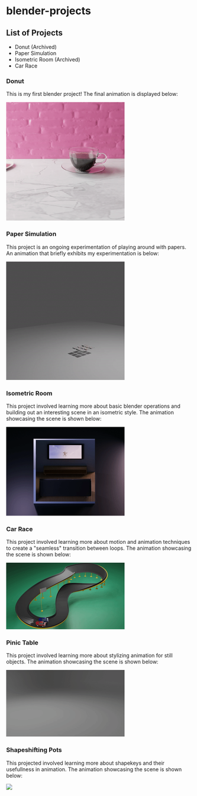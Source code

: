 # blender-projects

## List of Projects
- Donut (Archived)
- Paper Simulation
- Isometric Room (Archived)
- Car Race

### Donut 

This is my first blender project! The final animation is displayed below:

![](archive/donut/output.gif)

### Paper Simulation 

This project is an ongoing experimentation of playing around with papers. An animation that briefly exhibits my experimentation is below:

![](lazy_tutorials/paper/output.gif)

### Isometric Room 

This project involved learning more about basic blender operations and building out an interesting scene in an isometric style. The animation showcasing the scene is shown below:

![](archive/isometric_room/output.gif)

### Car Race

This project involved learning more about motion and animation techniques to create a "seamless" transition between loops. The animation showcasing the scene is shown below:

![](archive/car_race/output.gif)

### Pinic Table

This project involved learning more about stylizing animation for still objects. The animation showcasing the scene is shown below:

![](archive/pinic_table/output.gif)

### Shapeshifting Pots

This projected involved learning more about shapekeys and their usefullness in animation. The animation showcasing the scene is shown below:

![](shapeshifting_pots/output.gif)

